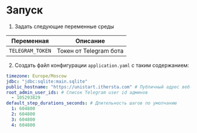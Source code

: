 # Запуск
1. Задать следующие переменные среды

| Переменная       | Описание               |
|------------------|------------------------|
| `TELEGRAM_TOKEN` | Токен от Telegram бота |

2. Создать файл конфигурации `application.yaml` с таким содержанием:
```yaml
timezone: Europe/Moscow
jdbc: "jdbc:sqlite:main.sqlite"
public_hostname: "https://unistart.ithersta.com" # Публичный адрес веб-приложения
root_admin_user_ids: # Список Telegram user id админов
  - 105293829
default_step_durations_seconds: # Длительность шагов по умолчанию
  1: 604800
  2: 604800
  3: 604800
  4: 604800
```
